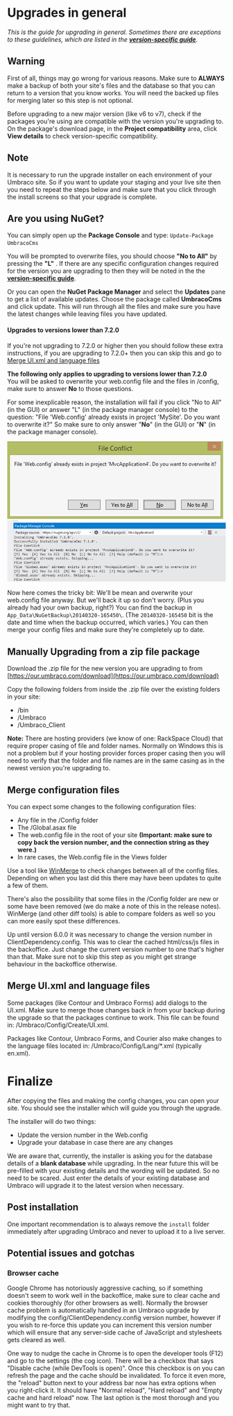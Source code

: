 # Upgrades in general

_This is the guide for upgrading in general. Sometimes there are exceptions to these guidelines, which are listed in the **[version-specific guide](version-specific.md)**._

## Warning
First of all, things may go wrong for various reasons. Make sure to **ALWAYS** make a backup of both your site's files and the database so that you can return to a version that you know works. You will need the backed up files for merging later so this step is not optional.

Before upgrading to a new major version (like v6 to v7), check if the packages you're using are compatible with the version you're upgrading to. On the package's download page, in the **Project compatibility** area, click **View details** to check version-specific compatibility.

## Note
It is necessary to run the upgrade installer on each environment of your Umbraco site. So if you want to update your staging and your live site then you need to repeat the steps below and make sure that you click through the install screens so that your upgrade is complete.

## Are you using NuGet?

You can simply open up the **Package Console** and type:
`Update-Package UmbracoCms`

You will be prompted to overwrite files, you should choose **"No to All"** by pressing the **"L"** . If there are any specific configuration changes required for the version you are upgrading to then they will be noted in the the **[version-specific guide](version-specific.md)**.

Or you can open the **NuGet Package Manager** and select the **Updates** pane to get a list of available updates. Choose the package called **UmbracoCms** and click update. This will run through all the files and make sure you have the latest changes while leaving files you have updated.

#### Upgrades to versions lower than 7.2.0
If you're not upgrading to 7.2.0 or higher then you should follow these extra instructions, if you are upgrading to 7.2.0+ then you can skip this and go to [Merge UI.xml and language files](#MergeUIxmlandlanguagefiles)

**The following only applies to upgrading to versions lower than 7.2.0**  
You will be asked to overwrite your web.config file and the files in /config, make sure to answer **No** to those questions.

For some inexplicable reason, the installation will fail if you click "No to All" (in the GUI) or answer "L" (in the package manager console) to the question: "File 'Web.config' already exists in project 'MySite'. Do you want to overwrite it?" So make sure to only answer "**No**" (in the GUI) or "**N**" (in the package manager console).

![](images/nuget-overwrite-dialog.png)
![](images/nuget-upgrade-overwrite.png)

Now here comes the tricky bit: We'll be mean and overwrite your web.config file anyway. But we'll back it up so don't worry. (Plus you already had your own backup, right?) You can find the backup in `App_Data\NuGetBackup\20140320-165450\`. (The `20140320-165450` bit is the date and time when the backup occurred, which varies.) You can then merge your config files and make sure they're completely up to date.

## Manually Upgrading from a zip file package

Download the .zip file for the new version you are upgrading to from [https://our.umbraco.com/download](https://our.umbraco.com/download)

Copy the following folders from inside the .zip file over the existing folders in your site:

- /bin
- /Umbraco 
- /Umbraco_Client

**Note:** There are hosting providers (we know of one: RackSpace Cloud) that require proper casing of file and folder names. Normally on Windows this is not a problem but if your hosting provider forces proper casing then you will need to verify that the folder and file names are in the same casing as in the newest version you're upgrading to.

## Merge configuration files
You can expect some changes to the following configuration files:

* Any file in the /Config folder
* The /Global.asax file
* The web.config file in the root of your site **(Important: make sure to copy back the version number, and the connection string as they were.)**
* In rare cases, the Web.config file in the Views folder


Use a tool like [WinMerge](http://winmerge.org/ "WinMerge") to check changes between all of the config files. Depending on when you last did this there may have been updates to quite a few of them.

There's also the possibility that some files in the /Config folder are new or some have been removed (we do make a note of this in the release notes). WinMerge (and other diff tools) is able to compare folders as well so you can more easily spot these differences.

Up until version 6.0.0 it was necessary to change the version number in ClientDependency.config. This was to clear the cached html/css/js files in the backoffice. Just change the current version number to one that's higher than that. Make sure not to skip this step as you might get strange behaviour in the backoffice otherwise.

## Merge UI.xml and language files
Some packages (like Contour and Umbraco Forms) add dialogs to the UI.xml. Make sure to merge those changes back in from your backup during the upgrade so that the packages continue to work. This file can be found in: /Umbraco/Config/Create/UI.xml.

Packages like Contour, Umbraco Forms, and Courier also make changes to the language files located in: /Umbraco/Config/Lang/*.xml (typically en.xml).

# Finalize
After copying the files and making the config changes, you can open your site. You should see the installer which will guide you through the upgrade. 

The installer will do two things:

* Update the version number in the Web.config 
* Upgrade your database in case there are any changes

We are aware that, currently, the installer is asking you for the database details of a **blank database** while upgrading. In the near future this will be pre-filled with your existing details and the wording will be updated. So no need to be scared. Just enter the details of your existing database and Umbraco will upgrade it to the latest version when necessary.

## Post installation
One important recommendation is to always remove the `install` folder immediately after upgrading Umbraco and never to upload it to a live server.

## Potential issues and gotchas

### Browser cache
Google Chrome has notoriously aggressive caching, so if something doesn't seem to work well in the backoffice, make sure to clear cache and cookies thoroughly (for other browsers as well). Normally the browser cache problem is automatically handled in an Umbraco upgrade by modifying the config/ClientDependency.config version number, however if you wish to re-force this update you can increment this version number which will ensure that any server-side cache of JavaScript and stylesheets gets cleared as well.

One way to nudge the cache in Chrome is to open the developer tools (F12) and go to the settings (the cog icon). There will be a checkbox that says "Disable cache (while DevTools is open)". Once this checkbox is on you can refresh the page and the cache should be invalidated. To force it even more, the "reload" button next to your address bar now has extra options when you right-click it. It should have "Normal reload", "Hard reload" and "Empty cache and hard reload" now. The last option is the most thorough and you might want to try that.
